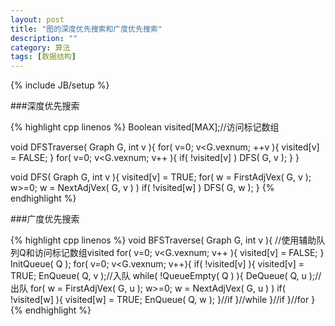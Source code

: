 ```yaml
---
layout: post
title: "图的深度优先搜索和广度优先搜索"
description: ""
category: 算法
tags: [数据结构]
---
```

{% include JB/setup %}

###深度优先搜索

{% highlight cpp linenos %}
Boolean visited[MAX];//访问标记数组

void DFSTraverse( Graph G, int v ){
    for( v=0; v<G.vexnum; ++v ){
        visited[v] = FALSE;
    }
    for( v=0; v<G.vexnum; v++ ){
        if( !visited[v] )
            DFS( G, v );
    }
}

void DFS( Graph G, int v ){
    visited[v] = TRUE;
    for( w = FirstAdjVex( G, v ); w>=0; w = NextAdjVex( G, v ) )
        if( !visited[w] )
            DFS( G, w );
}
{% endhighlight %}

<!--more-->
###广度优先搜索

{% highlight cpp linenos %}
void BFSTraverse( Graph G, int v ){
    //使用辅助队列Q和访问标记数组visited
    for( v=0; v<G.vexnum; v++ ){
        visited[v] = FALSE;
    }
    InitQueue( Q );
    for( v=0; v<G.vexnum; v++){
        if( !visited[v] ){
            visited[v] = TRUE;
            EnQueue( Q, v );//入队
            while( !QueueEmpty( Q ) ){
                DeQueue( Q, u );//出队
                for( w = FirstAdjVex( G, u ); w>=0; w = NextAdjVex( G, u ) )
                    if( !visited[w] ){
                        visited[w] = TRUE;
                        EnQueue( Q, w );
                    }//if
            }//while
        }//if
    }//for
}
{% endhighlight %}